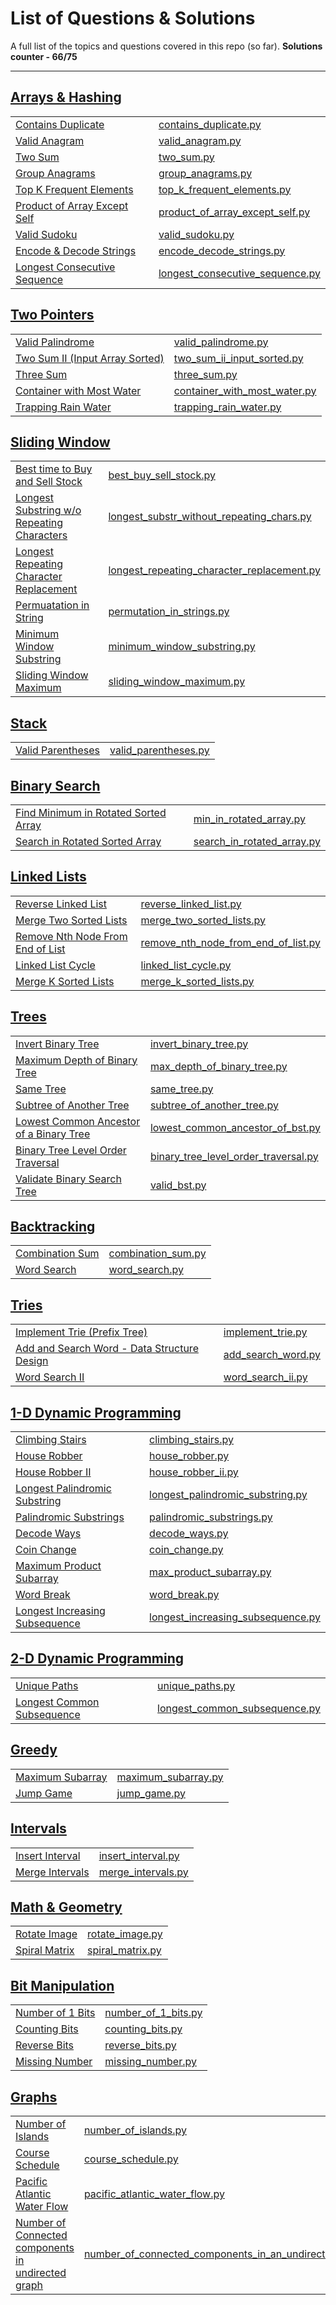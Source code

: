 # List of Questions & Solutions

A full list of the topics and questions covered in this repo (so far). **Solutions counter - 66/75**

---

## [Arrays & Hashing](arrays_and_hashing)
| | |
| --- | ----------- |
| [Contains Duplicate](https://leetcode.com/problems/contains-duplicate/)                     | [contains_duplicate.py](arrays_and_hashing/contains_duplicate.py) |
| [Valid Anagram](https://leetcode.com/problems/valid-anagram/)                               | [valid_anagram.py](arrays_and_hashing/valid_anagram.py) |
| [Two Sum](https://leetcode.com/problems/two-sum/)                                           | [two_sum.py](arrays_and_hashing/two_sum.py) |
| [Group Anagrams](https://leetcode.com/problems/group-anagrams/)                             | [group_anagrams.py](arrays_and_hashing/group_anagrams.py) |
| [Top K Frequent Elements](https://leetcode.com/problems/top-k-frequent-elements/)           | [top_k_frequent_elements.py](arrays_and_hashing/top_k_frequent_elements.py) |
| [Product of Array Except Self](https://leetcode.com/problems/product-of-array-except-self/) | [product_of_array_except_self.py](arrays_and_hashing/product_of_array_except_self.py) |
| [Valid Sudoku](https://leetcode.com/problems/valid-sudoku/)                                 | [valid_sudoku.py](arrays_and_hashing/valid_sudoku.py) |
| [Encode & Decode Strings](https://neetcode.io/problems/string-encode-and-decode)                            | [encode_decode_strings.py](arrays_and_hashing/encode_decode_strings.py) |
| [Longest Consecutive Sequence](https://leetcode.com/problems/longest-consecutive-sequence/) | [longest_consecutive_sequence.py](arrays_and_hashing/longest_consecutive_sequence.py) |

## [Two Pointers](two_pointers)
| |                                                                           |
| --- |---------------------------------------------------------------------------|
| [Valid Palindrome](https://leetcode.com/problems/valid-palindrome/) | [valid_palindrome.py](two_pointers/valid_palindrome.py)                   |
| [Two Sum II (Input Array Sorted)](https://leetcode.com/problems/two-sum-ii-input-array-is-sorted/) | [two_sum_ii_input_sorted.py](two_pointers/two_sum_ii_input_sorted.py)     | 
| [Three Sum](https://leetcode.com/problems/3sum/) | [three_sum.py](two_pointers/three_sum.py)                                 |
| [Container with Most Water](https://leetcode.com/problems/container-with-most-water/) | [container_with_most_water.py](two_pointers/container_with_most_water.py) |
| [Trapping Rain Water](https://leetcode.com/problems/trapping-rain-water/) | [trapping_rain_water.py](two_pointers/trapping_rain_water.py)             |

## [Sliding Window](sliding_window)
| | |
| --- | ----------- |
| [Best time to Buy and Sell Stock](https://leetcode.com/problems/best-time-to-buy-and-sell-stock/) | [best_buy_sell_stock.py](sliding_window/best_buy_sell_stock.py) |
| [Longest Substring w/o Repeating Characters](https://leetcode.com/problems/longest-substring-without-repeating-characters/) | [longest_substr_without_repeating_chars.py](sliding_window/longest_substr_without_repeating_chars.py) |
| [Longest Repeating Character Replacement](https://leetcode.com/problems/longest-repeating-character-replacement/) | [longest_repeating_character_replacement.py](sliding_window/longest_repeating_character_replacement.py) |
| [Permuatation in String](https://leetcode.com/problems/permutation-in-string/submissions/) | [permutation_in_strings.py](sliding_window/permutation_in_strings.py) |
| [Minimum Window Substring](https://leetcode.com/problems/minimum-window-substring/) | [minimum_window_substring.py](sliding_window/minimum_window_substring.py) |
| [Sliding Window Maximum](https://leetcode.com/problems/sliding-window-maximum/) | [sliding_window_maximum.py](sliding_window/sliding_window_maximum.py) |

## [Stack](stack)
| | |
| --- | ----------- |
| [Valid Parentheses](https://leetcode.com/problems/valid-parentheses/) | [valid_parentheses.py](stack/valid_parentheses.py) |

## [Binary Search](binary_search)
| | |
| --- | ----------- |
| [Find Minimum in Rotated Sorted Array](https://leetcode.com/problems/find-minimum-in-rotated-sorted-array/) | [min_in_rotated_array.py](binary_search/min_in_rotated_array.py)              |
| [Search in Rotated Sorted Array](https://leetcode.com/problems/search-in-rotated-sorted-array/) | [search_in_rotated_array.py](binary_search/search_in_rotated_sorted_array.py) |

## [Linked Lists](linked_lists)
| | |
| --- | ----------- |
| [Reverse Linked List](https://leetcode.com/problems/reverse-linked-list/) | [reverse_linked_list.py](linked_lists/reverse_linked_list.py) |
| [Merge Two Sorted Lists](https://leetcode.com/problems/merge-two-sorted-lists/) | [merge_two_sorted_lists.py](linked_lists/merge_two_sorted_lists.py) |
| [Remove Nth Node From End of List](https://leetcode.com/problems/remove-nth-node-from-end-of-list/) | [remove_nth_node_from_end_of_list.py](linked_lists/remove_nth_node_from_end_of_list.py) |
| [Linked List Cycle](https://leetcode.com/problems/linked-list-cycle/) | [linked_list_cycle.py](linked_lists/linked_list_cycle.py) |
| [Merge K Sorted Lists](https://leetcode.com/problems/merge-k-sorted-lists/) | [merge_k_sorted_lists.py](linked_lists/merge_k_sorted_lists.py) |

## [Trees](trees)
| | |
| --- | ----------- |
| [Invert Binary Tree](https://leetcode.com/problems/invert-binary-tree/) | [invert_binary_tree.py](trees/invert_binary_tree.py) |
| [Maximum Depth of Binary Tree](https://leetcode.com/problems/maximum-depth-of-binary-tree/) | [max_depth_of_binary_tree.py](trees/max_depth_of_binary_tree.py) |
| [Same Tree](https://leetcode.com/problems/same-tree/) | [same_tree.py](trees/same_tree.py) |
| [Subtree of Another Tree](https://leetcode.com/problems/subtree-of-another-tree/) | [subtree_of_another_tree.py](trees/subtree_of_another_tree.py) |
| [Lowest Common Ancestor of a Binary Tree](https://leetcode.com/problems/lowest-common-ancestor-of-a-binary-tree/) | [lowest_common_ancestor_of_bst.py](trees/lowest_common_ancestor_of_bst.py) |
| [Binary Tree Level Order Traversal](https://leetcode.com/problems/binary-tree-level-order-traversal/) | [binary_tree_level_order_traversal.py](trees/binary_tree_level_order_traversal.py) |
| [Validate Binary Search Tree](https://leetcode.com/problems/valid-binary-search-tree/) | [valid_bst.py](trees/valid_bst.py) |

## [Backtracking](backtracking)
| | |
| --- | ----------- |
| [Combination Sum](https://leetcode.com/problems/combination-sum/) | [combination_sum.py](backtracking/combination_sum.py) |
| [Word Search](https://leetcode.com/problems/word-search/) | [word_search.py](backtracking/word_search.py) |

## [Tries](tries)
| | |
| --- | ----------- |
| [Implement Trie (Prefix Tree)](https://leetcode.com/problems/implement-trie-prefix-tree/) | [implement_trie.py](tries/implement_trie.py)   |
| [Add and Search Word - Data Structure Design](https://leetcode.com/problems/design-add-and-search-words-data-structure/description/) | [add_search_word.py](tries/add_search_word.py) |
| [Word Search II](https://leetcode.com/problems/word-search-ii/) | [word_search_ii.py](tries/word_search_ii.py)   |

## [1-D Dynamic Programming](1d_dynamic_programming)
| | |
| --- | ----------- |
| [Climbing Stairs](https://leetcode.com/problems/climbing-stairs/) | [climbing_stairs.py](1d_dynamic_programming/climbing_stairs.py) |
| [House Robber](https://leetcode.com/problems/house-robber/) | [house_robber.py](1d_dynamic_programming/house_robber.py) |
| [House Robber II](https://leetcode.com/problems/house-robber-ii/) | [house_robber_ii.py](1d_dynamic_programming/house_robber_ii.py) |
| [Longest Palindromic Substring](https://leetcode.com/problems/longest-palindromic-substring/) | [longest_palindromic_substring.py](1d_dynamic_programming/longest_palindromic_substring.py) |
 |[Palindromic Substrings](https://leetcode.com/problems/palindromic-substrings/) | [palindromic_substrings.py](1d_dynamic_programming/palindromic_substrings.py) |
| [Decode Ways](https://leetcode.com/problems/decode-ways/) | [decode_ways.py](1d_dynamic_programming/decode_ways.py) |
| [Coin Change](https://leetcode.com/problems/coin-change/) | [coin_change.py](1d_dynamic_programming/coin_change.py) |
| [Maximum Product Subarray](https://leetcode.com/problems/maximum-product-subarray/) | [max_product_subarray.py](1d_dynamic_programming/max_product_subarray.py) |
| [Word Break](https://leetcode.com/problems/word-break/) | [word_break.py](1d_dynamic_programming/word_break.py) |
| [Longest Increasing Subsequence](https://leetcode.com/problems/longest-increasing-subsequence/) | [longest_increasing_subsequence.py](1d_dynamic_programming/longest_increasing_subsequence.py) |

## [2-D Dynamic Programming](2d_dynamic_programming)
| | |
| --- | ----------- |
| [Unique Paths](https://leetcode.com/problems/unique-paths/)                        | [unique_paths.py](2d_dynamic_programming/unique_paths.py) |
| [Longest Common Subsequence](https://leetcode.com/problems/longest-common-subsequence/) | [longest_common_subsequence.py](2d_dynamic_programming/longest_common_subsequence.py) |

## [Greedy](greedy)
| | |
| --- | ----------- |
| [Maximum Subarray](https://leetcode.com/problems/maximum-subarray/) | [maximum_subarray.py](greedy/maximum_subarray.py) |
| [Jump Game](https://leetcode.com/problems/jump-game/) | [jump_game.py](greedy/jump_game.py)

## [Intervals](intervals)
| | |
| --- | ----------- |
| [Insert Interval](https://leetcode.com/problems/insert-interval/) | [insert_interval.py](intervals/insert_interval.py) |
| [Merge Intervals](https://leetcode.com/problems/merge-intervals/) | [merge_intervals.py](intervals/merge_intervals.py) |

## [Math & Geometry](math_and_geometry)
|                  | |
|------------------| ----------- |
| [Rotate Image](https://leetcode.com/problems/rotate-image/) | [rotate_image.py](math_and_geometry/rotate_image.py) |
| [Spiral Matrix](https://leetcode.com/problems/spiral-matrix/) | [spiral_matrix.py](math_and_geometry/spiral_matrix.py) |

## [Bit Manipulation](bit_manipulation)
| | |
| --- | ----------- |
| [Number of 1 Bits](https://leetcode.com/problems/number-of-1-bits/) | [number_of_1_bits.py](bit_manipulation/number_of_1_bits.py) |
| [Counting Bits](https://leetcode.com/problems/counting-bits/) | [counting_bits.py](bit_manipulation/counting_bits.py) |
| [Reverse Bits](https://leetcode.com/problems/reverse-bits/) | [reverse_bits.py](bit_manipulation/reverse_bits.py) |
| [Missing Number](https://leetcode.com/problems/missing-number/) | [missing_number.py](bit_manipulation/missing_number.py) |

## [Graphs](graphs)
| | |
| --- | ----------- |
| [Number of Islands](https://leetcode.com/problems/number-of-islands/description/) | [number_of_islands.py](graphs/number_of_islands.py) |
| [Course Schedule](https://leetcode.com/problems/course-schedule/) | [course_schedule.py](graphs/course_schedule.py)
| [Pacific Atlantic Water Flow](https://leetcode.com/problems/pacific-atlantic-water-flow/) | [pacific_atlantic_water_flow.py](graphs/pacific_atlantic_water_flow.py)
| [Number of Connected components in undirected graph](https://leetcode.com/problems/number-of-connected-components-in-an-undirected-graph/) | [number_of_connected_components_in_an_undirected_graph.py](graphs/number_of_connected_components_in_an_undirected_graph.py)
